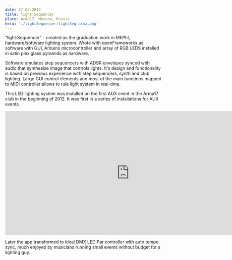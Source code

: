 ```yaml
---
date: 17-03-2012
title: light:Sequencer
place: Arma17, Moscow, Russia
hero: './lightSequencer/lightSeq-arma.png'
---
```


"light:Sequencer" - created as the graduation work in MEPhI, 
hardware/software lighting system. Wrote with openFrameworks as software with GUI, Arduino microcontroller and array of RGB LEDS installed in satin plexiglass pyramids as hardware.

Software emulates step sequencers with ADSR envelopes synced with audio that synthesize image that controls lights. It's design and functionality is based on previous experience with step sequencers, synth and club lighting. Large GUI control elements and most of the main functions mapped to MIDI controller allows to rule light system in real-time.

This LED lighting system was installed on the first AUX event in the Arma17 club in the beginning of 2012. It was first in a series of installations for AUX events.

<iframe src="https://player.vimeo.com/video/85859601" width="800" height="400" frameborder="0" webkitallowfullscreen mozallowfullscreen allowfullscreen></iframe>

Later the app transformed to ideal DMX LED Par controller with auto tempo sync, much enjoyed by musicians running small events without budget for a lighting guy.